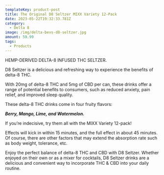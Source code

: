 ```yaml
---
templateKey: product-post
title: The Original D8 Seltzer MIXX Variety 12-Pack
date: 2023-05-22T19:32:33.781Z
category:
  - Delta 8
image: /img/delta-bevs-d8-seltzer.jpg
amount: 59.99
tags:
  - Products
---
```

HEMP-DERIVED DELTA-8 INFUSED THC SELTZER.

D8 Seltzer is a delicious and refreshing way to experience the benefits of delta-8 THC.

With 20mg of delta-8 THC and 5mg of CBD per can, these drinks offer a range of potential benefits to consumers, such as reduced anxiety, pain relief, and improved sleep quality.

These delta-8 THC drinks come in four fruity flavors:

***Berry, Mango, Lime, and Watermelon.*** 

If you’re indecisive, try them all with the MIXX Variety 12-pack!

Effects will kick in within 15 minutes, and the full effect in about 45 minutes. Of course, there are other factors that may extend the absorption rate such as body weight, tolerance, etc.

Enjoy the perfect balance of delta-8 THC and CBD with D8 Seltzer. Whether enjoyed on their own or as a mixer for cocktails, D8 Seltzer drinks are a delicious and convenient way to incorporate THC & CBD into your daily routine.